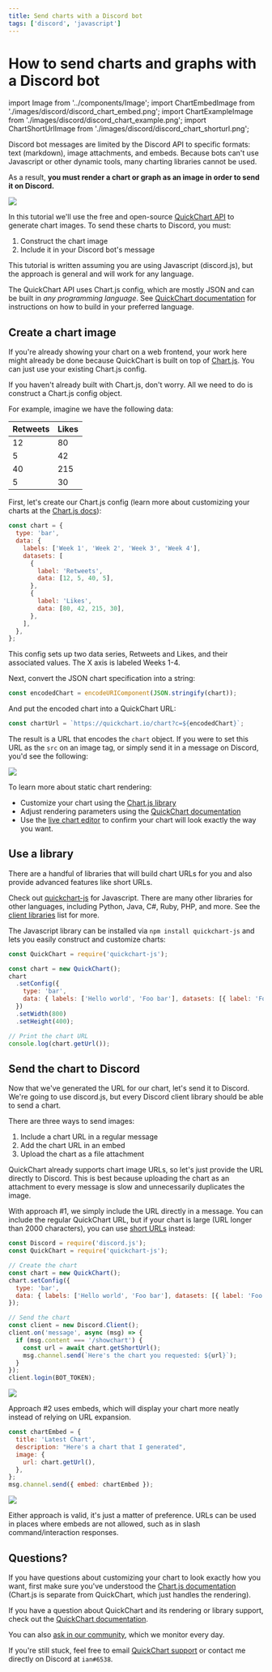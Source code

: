 ```yaml
---
title: Send charts with a Discord bot
tags: ['discord', 'javascript']
---
```


# How to send charts and graphs with a Discord bot

import Image from '../components/Image';
import ChartEmbedImage from './images/discord/discord_chart_embed.png';
import ChartExampleImage from './images/discord/discord_chart_example.png';
import ChartShortUrlImage from './images/discord/discord_chart_shorturl.png';

Discord bot messages are limited by the Discord API to specific formats: text (markdown), image attachments, and embeds. Because bots can't use Javascript or other dynamic tools, many charting libraries cannot be used.

As a result, **you must render a chart or graph as an image in order to send it on Discord.**

<Image maxWidth={500} src={ChartExampleImage} caption="A chart sent by a Discord bot."/>

In this tutorial we'll use the free and open-source [QuickChart API](https://quickchart.io) to generate chart images. To send these charts to Discord, you must:

1. Construct the chart image
2. Include it in your Discord bot's message

This tutorial is written assuming you are using Javascript (discord.js), but the approach is general and will work for any language.

The QuickChart API uses Chart.js config, which are mostly JSON and can be built in _any programming language_. See [QuickChart documentation](/documentation/usage/client-libraries/) for instructions on how to build in your preferred language.

## Create a chart image

If you're already showing your chart on a web frontend, your work here might already be done because QuickChart is built on top of [Chart.js](https://www.chartjs.org). You can just use your existing Chart.js config.

If you haven't already built with Chart.js, don't worry. All we need to do is construct a Chart.js config object.

For example, imagine we have the following data:

| Retweets | Likes |
| -------- | ----- |
| 12       | 80    |
| 5        | 42    |
| 40       | 215   |
| 5        | 30    |

First, let's create our Chart.js config (learn more about customizing your charts at the [Chart.js docs](https://www.chartjs.org/docs/2.9.4/axes/)):

```js
const chart = {
  type: 'bar',
  data: {
    labels: ['Week 1', 'Week 2', 'Week 3', 'Week 4'],
    datasets: [
      {
        label: 'Retweets',
        data: [12, 5, 40, 5],
      },
      {
        label: 'Likes',
        data: [80, 42, 215, 30],
      },
    ],
  },
};
```

This config sets up two data series, Retweets and Likes, and their associated values. The X axis is labeled Weeks 1-4.

Next, convert the JSON chart specification into a string:

```js
const encodedChart = encodeURIComponent(JSON.stringify(chart));
```

And put the encoded chart into a QuickChart URL:

```js
const chartUrl = `https://quickchart.io/chart?c=${encodedChart}`;
```

The result is a URL that encodes the `chart` object. If you were to set this URL as the `src` on an image tag, or simply send it in a message on Discord, you'd see the following:

<Image maxWidth={500} src="https://quickchart.io/chart?bkg=white&c=%7B%0A%20%20type%3A%20%27bar%27%2C%0A%20%20data%3A%20%7B%0A%20%20%20%20labels%3A%20%5B%27Week%201%27%2C%20%27Week%202%27%2C%20%27Week%203%27%2C%20%27Week%204%27%5D%2C%0A%20%20%20%20datasets%3A%20%5B%7B%0A%20%20%20%20%20%20label%3A%20%27Retweets%27%2C%0A%20%20%20%20%20%20data%3A%20%5B12%2C%205%2C%2040%2C%205%5D%0A%20%20%20%20%7D%2C%20%7B%0A%20%20%20%20%20%20label%3A%20%27Likes%27%2C%0A%20%20%20%20%20%20data%3A%20%5B80%2C%2042%2C%20215%2C%2030%5D%0A%20%20%20%20%7D%5D%0A%20%20%7D%0A%7D" />

To learn more about static chart rendering:

- Customize your chart using the [Chart.js library](https://www.chartjs.org/docs/2.9.4/charts/bar.html)
- Adjust rendering parameters using the [QuickChart documentation](https://quickchart.io/documentation)
- Use the [live chart editor](https://quickchart.io/sandbox/) to confirm your chart will look exactly the way you want.

## Use a library

There are a handful of libraries that will build chart URLs for you and also provide advanced features like short URLs.

Check out [quickchart-js](https://www.npmjs.com/package/quickchart-js) for Javascript. There are many other libraries for other languages, including Python, Java, C#, Ruby, PHP, and more. See the [client libraries](/documentation/usage/client-libraries/) list for more.

The Javascript library can be installed via `npm install quickchart-js` and lets you easily construct and customize charts:

```js
const QuickChart = require('quickchart-js');

const chart = new QuickChart();
chart
  .setConfig({
    type: 'bar',
    data: { labels: ['Hello world', 'Foo bar'], datasets: [{ label: 'Foo', data: [1, 2] }] },
  })
  .setWidth(800)
  .setHeight(400);

// Print the chart URL
console.log(chart.getUrl());
```

## Send the chart to Discord

Now that we've generated the URL for our chart, let's send it to Discord. We're going to use discord.js, but every Discord client library should be able to send a chart.

There are three ways to send images:

1. Include a chart URL in a regular message
2. Add the chart URL in an embed
3. Upload the chart as a file attachment

QuickChart already supports chart image URLs, so let's just provide the URL directly to Discord. This is best because uploading the chart as an attachment to every message is slow and unnecessarily duplicates the image.

With approach #1, we simply include the URL directly in a message. You can include the regular QuickChart URL, but if your chart is large (URL longer than 2000 characters), you can use [short URLs](/documentation/usage/short-urls-and-templates/) instead:

```js
const Discord = require('discord.js');
const QuickChart = require('quickchart-js');

// Create the chart
const chart = new QuickChart();
chart.setConfig({
  type: 'bar',
  data: { labels: ['Hello world', 'Foo bar'], datasets: [{ label: 'Foo', data: [1, 2] }] },
});

// Send the chart
const client = new Discord.Client();
client.on('message', async (msg) => {
  if (msg.content === '/showchart') {
    const url = await chart.getShortUrl();
    msg.channel.send(`Here's the chart you requested: ${url}`);
  }
});
client.login(BOT_TOKEN);
```

<Image src={ChartShortUrlImage} maxWidth={500} />

Approach #2 uses embeds, which will display your chart more neatly instead of relying on URL expansion.

```js
const chartEmbed = {
  title: 'Latest Chart',
  description: "Here's a chart that I generated",
  image: {
    url: chart.getUrl(),
  },
};
msg.channel.send({ embed: chartEmbed });
```

<Image src={ChartEmbedImage} maxWidth={500} />

Either approach is valid, it's just a matter of preference. URLs can be used in places where embeds are not allowed, such as in slash command/interaction responses.

## Questions?

If you have questions about customizing your chart to look exactly how you want, first make sure you've understood the [Chart.js documentation](https://www.chartjs.org/docs/2.9.4/charts/line.html) (Chart.js is separate from QuickChart, which just handles the rendering).

If you have a question about QuickChart and its rendering or library support, check out the [QuickChart documentation](/documentation/).

You can also [ask in our community](https://community.quickchart.io/), which we monitor every day.

If you're still stuck, feel free to email [QuickChart support](mailto:support@quickchart.io) or contact me directly on Discord at `ian#6538`.
